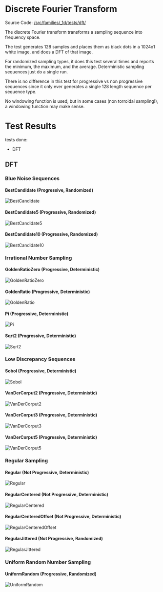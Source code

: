 # Discrete Fourier Transform
Source Code: [/src/families/_1d/tests/dft/](../../../../src/families/_1d/tests/dft/)

The discrete Fourier transform transforms a sampling sequence into frequency space.

The test generates 128 samples and places them as black dots in a 1024x1 white image, and does a DFT of that image.

For randomized sampling types, it does this test several times and reports the minimum, the maximum, and the average.  Deterministic sampling sequences just do a single run.

There is no difference in this test for progressive vs non progressive sequences since it only ever generates a single 128 length sequence per sequence type.

No windowing function is used, but in some cases (non torroidal sampling!), a windowing function may make sense.

# Test Results
 tests done:
* DFT
## DFT
### Blue Noise Sequences
#### BestCandidate (Progressive, Randomized)
![BestCandidate](../../../_1d/samples/blue_noise/DFT_BestCandidate.png)  
#### BestCandidate5 (Progressive, Randomized)
![BestCandidate5](../../../_1d/samples/blue_noise/DFT_BestCandidate5.png)  
#### BestCandidate10 (Progressive, Randomized)
![BestCandidate10](../../../_1d/samples/blue_noise/DFT_BestCandidate10.png)  
### Irrational Number Sampling
#### GoldenRatioZero (Progressive, Deterministic)
![GoldenRatioZero](../../../_1d/samples/irrational_numbers/DFT_GoldenRatioZero.png)  
#### GoldenRatio (Progressive, Deterministic)
![GoldenRatio](../../../_1d/samples/irrational_numbers/DFT_GoldenRatio.png)  
#### Pi (Progressive, Deterministic)
![Pi](../../../_1d/samples/irrational_numbers/DFT_Pi.png)  
#### Sqrt2 (Progressive, Deterministic)
![Sqrt2](../../../_1d/samples/irrational_numbers/DFT_Sqrt2.png)  
### Low Discrepancy Sequences
#### Sobol (Progressive, Deterministic)
![Sobol](../../../_1d/samples/lds/DFT_Sobol.png)  
#### VanDerCorput2 (Progressive, Deterministic)
![VanDerCorput2](../../../_1d/samples/lds/DFT_VanDerCorput2.png)  
#### VanDerCorput3 (Progressive, Deterministic)
![VanDerCorput3](../../../_1d/samples/lds/DFT_VanDerCorput3.png)  
#### VanDerCorput5 (Progressive, Deterministic)
![VanDerCorput5](../../../_1d/samples/lds/DFT_VanDerCorput5.png)  
### Regular Sampling
#### Regular (Not Progressive, Deterministic)
![Regular](../../../_1d/samples/regular/DFT_Regular.png)  
#### RegularCentered (Not Progressive, Deterministic)
![RegularCentered](../../../_1d/samples/regular/DFT_RegularCentered.png)  
#### RegularCenteredOffset (Not Progressive, Deterministic)
![RegularCenteredOffset](../../../_1d/samples/regular/DFT_RegularCenteredOffset.png)  
#### RegularJittered (Not Progressive, Randomized)
![RegularJittered](../../../_1d/samples/regular/DFT_RegularJittered.png)  
### Uniform Random Number Sampling
#### UniformRandom (Progressive, Randomized)
![UniformRandom](../../../_1d/samples/uniform_random/DFT_UniformRandom.png)  
